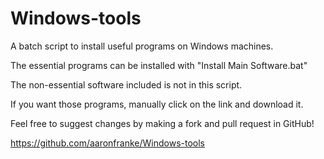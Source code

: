 
# Windows-tools

A batch script to install useful programs on Windows machines.

The essential programs can be installed with "Install Main Software.bat"

The non-essential software included is not in this script. 

If you want those programs, manually click on the link and download it.

Feel free to suggest changes by making a fork and pull request in GitHub! 

https://github.com/aaronfranke/Windows-tools







